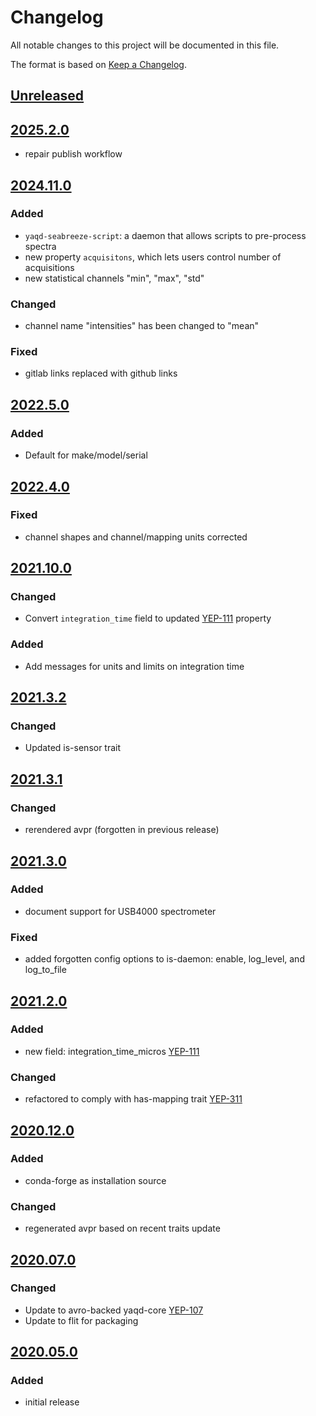 # Changelog
All notable changes to this project will be documented in this file.

The format is based on [Keep a Changelog](https://keepachangelog.com/).

## [Unreleased]

## [2025.2.0]
- repair publish workflow

## [2024.11.0]

### Added
- `yaqd-seabreeze-script`: a daemon that allows scripts to pre-process spectra
- new property `acquisitons`, which lets users control number of acquisitions
- new statistical channels "min", "max", "std"

### Changed
- channel name "intensities" has been changed to "mean"

### Fixed
- gitlab links replaced with github links

## [2022.5.0]

### Added
- Default for make/model/serial

## [2022.4.0]

### Fixed
- channel shapes and channel/mapping units corrected

## [2021.10.0]

### Changed
- Convert `integration_time` field to updated [YEP-111](https://yeps.yaq.fyi/111) property

### Added
- Add messages for units and limits on integration time

## [2021.3.2]

### Changed
- Updated is-sensor trait

## [2021.3.1]

### Changed
- rerendered avpr (forgotten in previous release)

## [2021.3.0]

### Added
- document support for USB4000 spectrometer

### Fixed
- added forgotten config options to is-daemon: enable, log_level, and log_to_file

## [2021.2.0]

### Added
- new field: integration_time_micros [YEP-111](https://yeps.yaq.fyi/111)

### Changed
- refactored to comply with has-mapping trait [YEP-311](https://yeps.yaq.fyi/311)

## [2020.12.0]

### Added
- conda-forge as installation source

### Changed
- regenerated avpr based on recent traits update

## [2020.07.0]

### Changed
- Update to avro-backed yaqd-core [YEP-107](https://yeps.yaq.fyi/107)
- Update to flit for packaging

## [2020.05.0]

### Added
- initial release

[Unreleased]: https://github.com/yaq-project/yaqd-seabreeze/compare/v2025.2.0...main
[2025.2.0]: https://github.com/yaq-project/yaqd-seabreeze/compare/v2024.11.0...v2025.2.0
[2024.11.0]: https://github.com/yaq-project/yaqd-seabreeze/compare/v2022.5.0...v2024.11.0
[2022.5.0]: https://github.com/yaq-project/yaqd-seabreeze/compare/v2022.4.0...v2022.5.0
[2022.4.0]: https://github.com/yaq-project/yaqd-seabreeze/compare/v2021.10.0...v2022.4.0
[2021.10.0]: https://github.com/yaq-project/yaqd-seabreeze/compare/v2021.3.2...v2021.10.0
[2021.3.2]: https://github.com/yaq-project/yaqd-seabreeze/compare/v2021.3.1...v2021.3.2
[2021.3.1]: https://github.com/yaq-project/yaqd-seabreeze/compare/v2021.3.0...v2021.3.1
[2021.3.0]: https://github.com/yaq-project/yaqd-seabreeze/compare/v2021.2.0...v2021.3.0
[2021.2.0]: https://github.com/yaq-project/yaqd-seabreeze/compare/v2020.12.0...v2021.2.0
[2020.12.0]: https://github.com/yaq-project/yaqd-seabreeze/compare/v2020.07.0...v2020.12.0
[2020.07.0]: https://github.com/yaq-project/yaqd-seabreeze/compare/v2020.05.0...v2020.07.0
[2020.05.0]: https://github.com/yaq-project/yaqd-seabreeze/releases/tag/v2020.05.0
